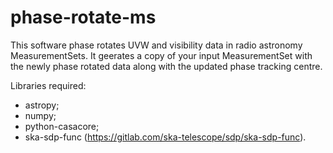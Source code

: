 # phase-rotate-ms





This software phase rotates UVW and visibility data in radio astronomy MeasurementSets. It geerates a copy of your input MeasurementSet with the newly phase rotated data along with the updated phase tracking centre.

Libraries required:

- astropy;
- numpy;
- python-casacore;
- ska-sdp-func (https://gitlab.com/ska-telescope/sdp/ska-sdp-func).
